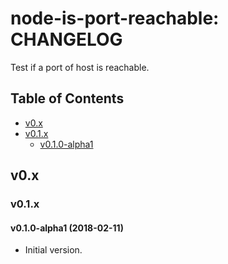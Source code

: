 node-is-port-reachable: CHANGELOG
=================================

Test if a port of host is reachable.

## Table of Contents

* [v0.x](#v0.x)
* [v0.1.x](#v0.1.x)
  * [v0.1.0-alpha1](#v0.1.0-alpha1)


## <a name="v0.x"> v0.x

### <a name="v0.1.x"> v0.1.x

#### <a name="v0.1.0-alpha1"> v0.1.0-alpha1 (2018-02-11)

* Initial version.
